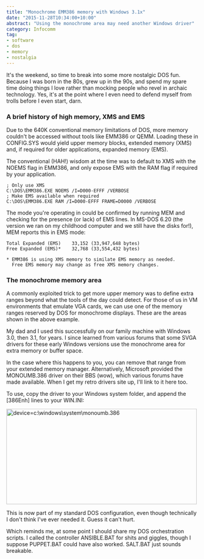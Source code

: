 ```yaml
---
title: "Monochrome EMM386 memory with Windows 3.1x"
date: "2015-11-28T10:34:00+10:00"
abstract: "Using the monochrome area may need another Windows driver"
category: Infocomm
tag:
- software
- dos
- memory
- nostalgia
---
```

It's the weekend, so time to break into some more nostalgic DOS fun. Because I was born in the 80s, grew up in the 90s, and spend my spare time doing things I love rather than mocking people who revel in archaic technology. Yes, it's at the point where I even need to defend myself from trolls before I even start, darn.

### A brief history of high memory, XMS and EMS

Due to the 640K conventional memory limitations of DOS, more memory couldn't be accessed without tools like EMM386 or QEMM. Loading these in CONFIG.SYS would yield upper memory blocks, extended memory (XMS) and, if required for older applications, expanded memory (EMS).

The conventional (HAH!) wisdom at the time was to default to XMS with the NOEMS flag in EMM386, and only expose EMS with the RAM flag if required by your application.

    ; Only use XMS
    C:\DOS\EMM386.EXE NOEMS /I=D000-EFFF /VERBOSE
    ; Make EMS available when required
    C:\DOS\EMM386.EXE RAM /I=D000-EFFF FRAME=D0000 /VERBOSE 

The mode you're operating in could be confirmed by running MEM and checking for the presence (or lack) of EMS lines. In MS-DOS 6.20 (the version we ran on my childhood computer and we still have the disks for!), MEM reports this in EMS mode:

    Total Expanded (EMS)    33,152 (33,947,648 bytes)
    Free Expanded (EMS)*    32,768 (33,554,432 bytes)

    * EMM386 is using XMS memory to similate EMS memory as needed.
      Free EMS memory may change as free XMS memory changes.

### The monochrome memory area

A commonly exploited trick to get more upper memory was to define extra ranges beyond what the tools of the day could detect. For those of us in VM environments that emulate VGA cards, we can use one of the memory ranges reserved by DOS for monochrome displays. These are the areas shown  in the above example.

My dad and I used this successfully on our family machine with Windows 3.0, then 3.1, for years. I since learned from various forums that some SVGA drivers for these early Windows versions use the monochrome area for extra memory or buffer space.

In the case where this happens to you, you can remove that range from your extended memory manager. Alternatively, Microsoft provided the MONOUMB.386 driver on their BBS (wow), which various forums have made available. When I get my retro drivers site up, I'll link to it here too.

To use, copy the driver to your Windows system folder, and append the [386Enh] lines to your WIN.INI:

<p><img src="https://rubenerd.com/files/2015/screenie.winini.monoumb.png" alt="device=c:\windows\system\monoumb.386" style="width:500px; height:250px;" /></p>

This is now part of my standard DOS configuration, even though technically I don't think I've ever needed it. Guess it can't hurt.

Which reminds me, at some point I should share my DOS orchestration scripts. I called the controller ANSIBLE.BAT for shits and giggles, though I suppose PUPPET.BAT could have also worked. SALT.BAT just sounds breakable.

